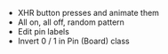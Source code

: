 * XHR button presses and animate them
* All on, all off, random pattern
* Edit pin labels
* Invert 0 / 1 in Pin (Board) class
